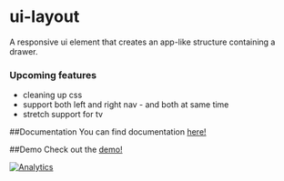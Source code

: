 ui-layout
==

A responsive ui element that creates an app-like structure containing a drawer.


### Upcoming features
* cleaning up css
* support both left and right nav - and both at same time
* stretch support for tv

##Documentation
You can find documentation [here!](http://filaraujo.github.io/ui-layout/components/ui-layout/)


##Demo
Check out the [demo!](http://filaraujo.github.io/ui-layout/components/ui-layout/demo.html)


[![Analytics](https://ga-beacon.appspot.com/UA-46802115-1/ui-layout/README)](https://github.com/igrigorik/ga-beacon)
